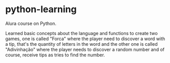 # python-learning
Alura course on Python. 

Learned basic concepts about the language and functions to create two games, one is called "Forca" where the player need to discover a word with a tip, that's the quantity of letters in the word and the other one is called "Adivinhação" where the player needs to discover a random number and of course, receive tips as tries to find the number. 
